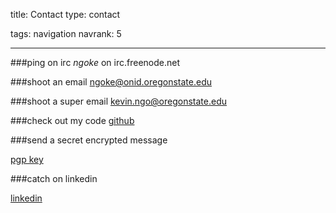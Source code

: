 title: Contact
type: contact

tags: navigation
navrank: 5


---

###ping on irc
*ngoke* on irc.freenode.net

###shoot an email
ngoke@onid.oregonstate.edu

###shoot a super email
kevin.ngo@oregonstate.edu

###check out my code
[github](http://github.com/ngokevin)

###send a secret encrypted message

[pgp key](http://pgp.mit.edu:11371/pks/lookup?op=vindex&search=0x0E11100869B85527)

###catch on linkedin

[linkedin](http://www.linkedin.com/pub/kevin-ngo/42/576/b5a)

